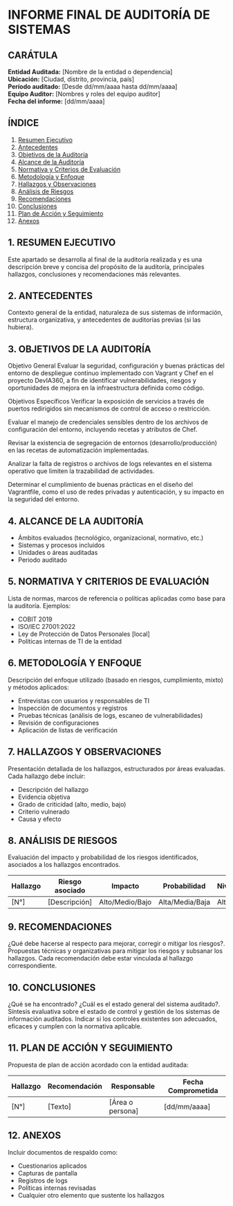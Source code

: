 # INFORME FINAL DE AUDITORÍA DE SISTEMAS

## CARÁTULA

**Entidad Auditada:** [Nombre de la entidad o dependencia]  
**Ubicación:** [Ciudad, distrito, provincia, país]  
**Período auditado:** [Desde dd/mm/aaaa hasta dd/mm/aaaa]  
**Equipo Auditor:** [Nombres y roles del equipo auditor]  
**Fecha del informe:** [dd/mm/aaaa]  


## ÍNDICE

1. [Resumen Ejecutivo](#1-resumen-ejecutivo)  
2. [Antecedentes](#2-antecedentes)  
3. [Objetivos de la Auditoría](#3-objetivos-de-la-auditoría)  
4. [Alcance de la Auditoría](#4-alcance-de-la-auditoría)  
5. [Normativa y Criterios de Evaluación](#5-normativa-y-criterios-de-evaluación)  
6. [Metodología y Enfoque](#6-metodología-y-enfoque)  
7. [Hallazgos y Observaciones](#7-hallazgos-y-observaciones)  
8. [Análisis de Riesgos](#8-análisis-de-riesgos)  
9. [Recomendaciones](#9-recomendaciones)  
10. [Conclusiones](#10-conclusiones)  
11. [Plan de Acción y Seguimiento](#11-plan-de-acción-y-seguimiento)  
12. [Anexos](#12-anexos)  



## 1. RESUMEN EJECUTIVO

Este apartado se desarrolla al final de la auditoría realizada y es una descripción breve y concisa del propósito de la auditoría, principales hallazgos, conclusiones y recomendaciones más relevantes.



## 2. ANTECEDENTES

Contexto general de la entidad, naturaleza de sus sistemas de información, estructura organizativa, y antecedentes de auditorías previas (si las hubiera).



## 3. OBJETIVOS DE LA AUDITORÍA

Objetivo General
Evaluar la seguridad, configuración y buenas prácticas del entorno de despliegue continuo implementado con Vagrant y Chef en el proyecto DevIA360, a fin de identificar vulnerabilidades, riesgos y oportunidades de mejora en la infraestructura definida como código.

Objetivos Específicos
Verificar la exposición de servicios a través de puertos redirigidos sin mecanismos de control de acceso o restricción.

Evaluar el manejo de credenciales sensibles dentro de los archivos de configuración del entorno, incluyendo recetas y atributos de Chef.

Revisar la existencia de segregación de entornos (desarrollo/producción) en las recetas de automatización implementadas.

Analizar la falta de registros o archivos de logs relevantes en el sistema operativo que limiten la trazabilidad de actividades.

Determinar el cumplimiento de buenas prácticas en el diseño del Vagrantfile, como el uso de redes privadas y autenticación, y su impacto en la seguridad del entorno.



## 4. ALCANCE DE LA AUDITORÍA

- Ámbitos evaluados (tecnológico, organizacional, normativo, etc.)
- Sistemas y procesos incluidos
- Unidades o áreas auditadas
- Periodo auditado



## 5. NORMATIVA Y CRITERIOS DE EVALUACIÓN

Lista de normas, marcos de referencia o políticas aplicadas como base para la auditoría. Ejemplos:

- COBIT 2019  
- ISO/IEC 27001:2022  
- Ley de Protección de Datos Personales [local]  
- Políticas internas de TI de la entidad


## 6. METODOLOGÍA Y ENFOQUE

Descripción del enfoque utilizado (basado en riesgos, cumplimiento, mixto) y métodos aplicados:

- Entrevistas con usuarios y responsables de TI  
- Inspección de documentos y registros  
- Pruebas técnicas (análisis de logs, escaneo de vulnerabilidades)  
- Revisión de configuraciones  
- Aplicación de listas de verificación


## 7. HALLAZGOS Y OBSERVACIONES

Presentación detallada de los hallazgos, estructurados por áreas evaluadas. Cada hallazgo debe incluir:

- Descripción del hallazgo  
- Evidencia objetiva  
- Grado de criticidad (alto, medio, bajo)  
- Criterio vulnerado  
- Causa y efecto


## 8. ANÁLISIS DE RIESGOS

Evaluación del impacto y probabilidad de los riesgos identificados, asociados a los hallazgos encontrados.

| Hallazgo | Riesgo asociado | Impacto | Probabilidad | Nivel de Riesgo |
|----------|-----------------|---------|--------------|-----------------|
| [N°]     | [Descripción]   | Alto/Medio/Bajo | Alta/Media/Baja | Alto/Medio/Bajo |


## 9. RECOMENDACIONES
¿Qué debe hacerse al respecto para mejorar, corregir o mitigar los riesgos?. Propuestas técnicas y organizativas para mitigar los riesgos y subsanar los hallazgos. Cada recomendación debe estar vinculada al hallazgo correspondiente.


## 10. CONCLUSIONES
¿Qué se ha encontrado? ¿Cuál es el estado general del sistema auditado?. Síntesis evaluativa sobre el estado de control y gestión de los sistemas de información auditados. Indicar si los controles existentes son adecuados, eficaces y cumplen con la normativa aplicable.


## 11. PLAN DE ACCIÓN Y SEGUIMIENTO

Propuesta de plan de acción acordado con la entidad auditada:

| Hallazgo | Recomendación | Responsable | Fecha Comprometida |
|----------|----------------|-------------|---------------------|
| [N°]     | [Texto]         | [Área o persona] | [dd/mm/aaaa]     |



## 12. ANEXOS

Incluir documentos de respaldo como:

- Cuestionarios aplicados  
- Capturas de pantalla  
- Registros de logs  
- Políticas internas revisadas  
- Cualquier otro elemento que sustente los hallazgos

